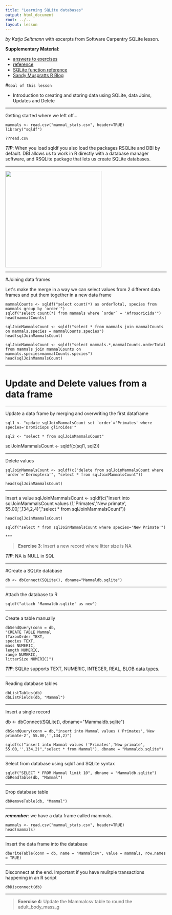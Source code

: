 ```yaml
---
title: "Learning SQLite databases"
output: html_document
root: ../..
layout: lesson
---
```

  
  *by Katja Seltmann* with excerpts from Software Carpentry SQLite lesson.

**Supplementary Material**: 
  
- [answers to exercises](sqldf-answers.txt)
- [reference](http://swcarpentry.github.io/sql-novice-survey/reference.html)
- [SQLite function reference](https://www.sqlite.org/lang_corefunc.html)
- [Sandy Muspratts R Blog](http://sandymuspratt.blogspot.com/2012/11/r-and-sqlite-part-1.html)

#`Goal of this lesson`
- Introduction to creating and storing data using SQLite, data Joins, Updates and Delete

***
Getting started where we left off...
    
    mammals <- read.csv("mammal_stats.csv", header=TRUE)
    library("sqldf")
    
    ??read.csv
    

***TIP***: When you load sqldf you also load the packages RSQLite and DBI by default. DBI allows us to work in R directly with a database manager software, and RSQLite package that lets us create SQLite databases.

***
 <img src="https://s-media-cache-ak0.pinimg.com/736x/e3/e9/02/e3e90236dfce025c9f4ac9aec842f246.jpg" height="300px" align="middle"  />

***

#Joining data frames

Let's make the merge in a way we can select values from 2 different data frames and put them together in a new data frame

    mammalCounts <- sqldf("select count(*) as orderTotal, species from mammals group by `order`")
    sqldf("select count(*) from mammals where `order` = 'Afrosoricida'")
    head(mammalCounts)
    
    sqlJoinMammalsCount <- sqldf("select * from mammals join mammalCounts on mammals.species = mammalCounts.species")
    head(sqlJoinMammalsCount)
    
    sqlJoinMammalsCount <- sqldf("select mammals.*,mammalCounts.orderTotal from mammals join mammalCounts on mammals.species=mammalCounts.species")
    head(sqlJoinMammalsCount)
    
***

# Update and Delete values from a data frame

***
Update a data frame by merging and overwriting the first dataframe

    sql1 <- "update sqlJoinMammalsCount set `order`='Primates' where species='Dromiciops gliroides'"
    
    sql2 <- "select * from sqlJoinMammalsCount"
    
   sqlJoinMammalsCount <- sqldf(c(sql1, sql2))
    
***
Delete values

    sqlJoinMammalsCount <- sqldf(c("delete from sqlJoinMammalsCount where `order`='Dermoptera'", "select * from sqlJoinMammalsCount"))

    head(sqlJoinMammalsCount)
    
***
Insert a value
    sqlJoinMammalsCount <- sqldf(c("insert into sqlJoinMammalsCount values (1,'Primates','New primate', 55.00,'',134,2,4)","select * from sqlJoinMammalsCount"))

    head(sqlJoinMammalsCount)
    
    sqldf("select * from sqlJoinMammalsCount where species='New Primate'")
    
    *** 
> **Exercise 3**:
> Insert a new record where litter size is NA

***TIP***: NA is NULL in SQL

***

#Create a SQLite database

    db <- dbConnect(SQLite(), dbname="Mammaldb.sqlite")
 
***
 Attach the database to R
 
    sqldf("attach 'Mammaldb.sqlite' as new")
    
***
Create a table manually

    dbSendQuery(conn = db,
    "CREATE TABLE Mammal
    (TaxonOrder TEXT,
    species TEXT,
    mass NUMERIC,
    length NUMERIC,
    range NUMERIC,
    litterSize NUMERIC)")

***TIP***: SQLite supports TEXT, NUMERIC, INTEGER, REAL, BLOB [data types](https://www.sqlite.org/datatype3.html). 

***
Reading database tables

    dbListTables(db)
    dbListFields(db, "Mammal")


***
Insert a single record

 db <- dbConnect(SQLite(), dbname="Mammaldb.sqlite")
 
    dbSendQuery(conn = db,"insert into Mammal values ('Primates','New primate-2', 55.00,'',134,2)")
         
    sqldf(c("insert into Mammal values ('Primates','New primate', 55.00,'',134,2)","select * from Mammal"), dbname = "Mammaldb.sqlite")
    
***
Select from database using sqldf and SQLite syntax

    sqldf("SELECT * FROM Mammal limit 10", dbname = "Mammaldb.sqlite") 
    dbReadTable(db, "Mammal")

***
Drop database table

    dbRemoveTable(db, "Mammal")
    
***

***remember***: we have a data frame called mammals.

    mammals <- read.csv("mammal_stats.csv", header=TRUE)
    head(mammals)

***
Insert the data frame into the database

    dbWriteTable(conn = db, name = "Mammalcsv", value = mammals, row.names = TRUE)
    
***
Disconnect at the end. Important if you have mulitple transactions happening in an R script

    dbDisconnect(db)

***
> **Exercise 4**:
> Update the Mammalcsv table to round the adult_body_mass_g
    
